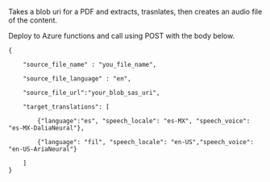 Takes a blob uri for a PDF and extracts, trasnlates, then creates an audio file of the content. 

Deploy to Azure functions and call using POST with the body below. 

```
{

    "source_file_name" : "you_file_name",

    "source_file_language" : "en",

    "source_file_url":"your_blob_sas_uri",

    "target_translations": [

        {"language":"es", "speech_locale": "es-MX", "speech_voice": "es-MX-DaliaNeural"},

        {"language": "fil", "speech_locale": "en-US","speech_voice": "en-US-AriaNeural"}

    ]
}
```
